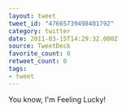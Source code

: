 ```yaml
---
layout: tweet
tweet_id: "47665739498401792"
category: twitter
date: 2011-03-15T14:29:32.000Z
source: TweetDeck
favorite_count: 0
retweet_count: 0
tags:
- tweet
---
```


You know, I'm Feeling Lucky!
